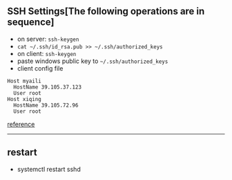 ## SSH Settings[The following operations are in sequence]
- on server: `ssh-keygen`
- `cat ~/.ssh/id_rsa.pub >> ~/.ssh/authorized_keys`
- on client: `ssh-keygen`
- paste windows public key to `~/.ssh/authorized_keys`
- client config file
```
Host myaili
  HostName 39.105.37.123
  User root
Host xiqing
  HostName 39.105.72.96
  User root
```
[reference](https://www.ruanyifeng.com/blog/2011/12/ssh_remote_login.html)

---

## restart
- systemctl restart sshd